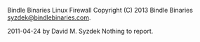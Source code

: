 
Bindle Binaries Linux Firewall
Copyright (C) 2013 Bindle Binaries <syzdek@bindlebinaries.com>.


2011-04-24 by David M. Syzdek
   Nothing to report.
